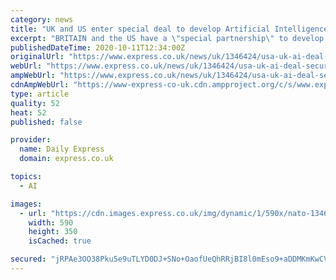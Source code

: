 ```yaml
---
category: news
title: "UK and US enter special deal to develop Artificial Intelligence and thwart China"
excerpt: "BRITAIN and the US have a \"special partnership\" to develop artificial intelligence to protect against the threat of China."
publishedDateTime: 2020-10-11T12:34:00Z
originalUrl: "https://www.express.co.uk/news/uk/1346424/usa-uk-ai-deal-security-threat-china"
webUrl: "https://www.express.co.uk/news/uk/1346424/usa-uk-ai-deal-security-threat-china"
ampWebUrl: "https://www.express.co.uk/news/uk/1346424/usa-uk-ai-deal-security-threat-china/amp"
cdnAmpWebUrl: "https://www-express-co-uk.cdn.ampproject.org/c/s/www.express.co.uk/news/uk/1346424/usa-uk-ai-deal-security-threat-china/amp"
type: article
quality: 52
heat: 52
published: false

provider:
  name: Daily Express
  domain: express.co.uk

topics:
  - AI

images:
  - url: "https://cdn.images.express.co.uk/img/dynamic/1/590x/nato-1346424.jpg?r=1602417600893"
    width: 590
    height: 350
    isCached: true

secured: "jRPAe3OO38Pku5e9uTLYD0DJ+SNo+OaofUeQhRRjBI8l0mEso9+aDDMKmKwCV0a1MZlp7sG5x5O0Ild2crBSVrckismQcuW4VrK6VzjTrl5NhZDvBCIpQfb5pSI2+RFtNXoJv4tEsJ5hGiEEycfA2vUi7sbIYb45Bc6AzHc/8QbCPofY8vKg+IJhWr73b3opezS2EFmDfoLrr69Nv1Up6R6mQePCeH0L/oOZ43TadZ08oiZ5F2HGYhtlkPbMyYyjnkRmo5KiNBsl33e1CP6qWQPdp9Ram9kzY5mJHDnwBvU07cPlQVLootxbT0IzeANAFAOUHZxOho4Sozl9wuxUymus9mqftctLizwyctRq5Uc=;MoXgG1NnsUktJ7LR7qTFyQ=="
---
```


